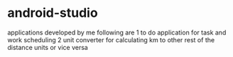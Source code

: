 # android-studio
applications developed by me following are
1 to do application for task and work scheduling
2 unit converter for calculating km to other rest of the distance units or vice versa 
